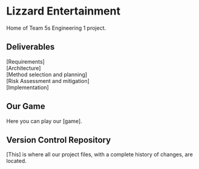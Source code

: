 # Lizzard Entertainment
Home of Team 5s Engineering 1 project.

## Deliverables
[Requirements]\
[Architecture]\
[Method selection and planning]\
[Risk Assessment and mitigation]\
[Implementation]

## Our Game
Here you can play our [game].

## Version Control Repository
[This] is where all our project files, with a complete history of changes, are located.


